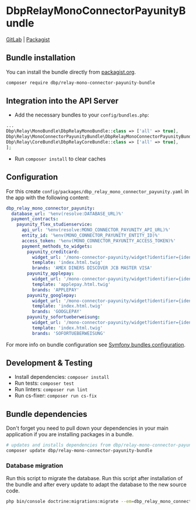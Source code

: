 # DbpRelayMonoConnectorPayunityBundle

[GitLab](https://gitlab.tugraz.at/dbp/relay/dbp-relay-mono-connector-payunity-bundle) |
[Packagist](https://packagist.org/packages/dbp/relay-mono-connector-payunity-bundle)

## Bundle installation

You can install the bundle directly from [packagist.org](https://packagist.org/packages/dbp/relay-mono-connector-payunity-bundle).

```bash
composer require dbp/relay-mono-connector-payunity-bundle
```
## Integration into the API Server

* Add the necessary bundles to your `config/bundles.php`:

```php
...
Dbp\Relay\MonoBundle\DbpRelayMonoBundle::class => ['all' => true],
Dbp\Relay\MonoConnectorPayunityBundle\DbpRelayMonoConnectorPayunityBundle::class => ['all' => true],
Dbp\Relay\CoreBundle\DbpRelayCoreBundle::class => ['all' => true],
];
```

* Run `composer install` to clear caches

## Configuration

For this create `config/packages/dbp_relay_mono_connector_payunity.yaml` in the app with the following
content:

```yaml
dbp_relay_mono_connector_payunity:
  database_url: '%env(resolve:DATABASE_URL)%'
  payment_contracts:
    payunity_flex_studienservice:
      api_url: '%env(resolve:MONO_CONNECTOR_PAYUNITY_API_URL)%'
      entity_id: '%env(MONO_CONNECTOR_PAYUNITY_ENTITY_ID)%'
      access_token: '%env(MONO_CONNECTOR_PAYUNITY_ACCESS_TOKEN)%'
      payment_methods_to_widgets:
        payunity_creditcard:
          widget_url: '/mono-connector-payunity/widget?identifier={identifier}&lang={lang}'
          template: 'index.html.twig'
          brands: 'AMEX DINERS DISCOVER JCB MASTER VISA'
        payunity_applepay:
          widget_url: '/mono-connector-payunity/widget?identifier={identifier}&lang={lang}'
          template: 'applepay.html.twig'
          brands: 'APPLEPAY'
        payunity_googlepay:
          widget_url: '/mono-connector-payunity/widget?identifier={identifier}&lang={lang}'
          template: 'index.html.twig'
          brands: 'GOOGLEPAY'
        payunity_sofortueberweisung:
          widget_url: '/mono-connector-payunity/widget?identifier={identifier}&lang={lang}'
          template: 'index.html.twig'
          brands: 'SOFORTUEBERWEISUNG'
```

For more info on bundle configuration see [Symfony bundles configuration](https://symfony.com/doc/current/bundles/configuration.html).

## Development & Testing

* Install dependencies: `composer install`
* Run tests: `composer test`
* Run linters: `composer run lint`
* Run cs-fixer: `composer run cs-fix`

## Bundle dependencies

Don't forget you need to pull down your dependencies in your main application if you are installing packages in a bundle.

```bash
# updates and installs dependencies from dbp/relay-mono-connector-payunity-bundle
composer update dbp/relay-mono-connector-payunity-bundle
```

### Database migration

Run this script to migrate the database. Run this script after installation of the bundle and
after every update to adapt the database to the new source code.

```bash
php bin/console doctrine:migrations:migrate --em=dbp_relay_mono_connector_payunity_bundle
```
